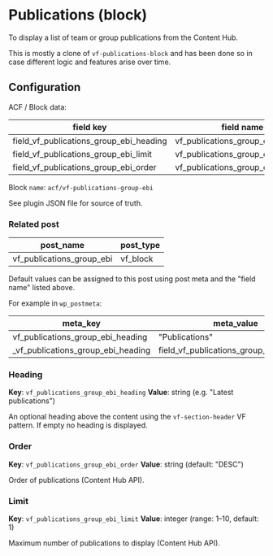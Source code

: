 # Publications (block)

To display a list of team or group publications from the Content Hub.

This is mostly a clone of `vf-publications-block` and has been done so in case
different logic and features arise over time.

## Configuration

ACF / Block data:

| field key | field name |
| --------- | ---------- |
| field_vf_publications_group_ebi_heading | vf_publications_group_ebi_heading |
| field_vf_publications_group_ebi_limit | vf_publications_group_ebi_limit |
| field_vf_publications_group_ebi_order | vf_publications_group_ebi_order |

Block `name`: `acf/vf-publications-group-ebi`

See plugin JSON file for source of truth.

### Related post

| post_name | post_type |
| --------- | --------- |
| vf_publications_group_ebi | vf_block |

Default values can be assigned to this post using post meta and the "field name" listed above.

For example in `wp_postmeta`:

| meta_key | meta_value |
| -------- | ---------- |
| vf_publications_group_ebi_heading | "Publications" |
| \_vf_publications_group_ebi_heading | field_vf_publications_group_ebi_heading |

### Heading

**Key**: `vf_publications_group_ebi_heading`
**Value**: string (e.g. "Latest publications")

An optional heading above the content using the `vf-section-header` VF pattern. If empty no heading is displayed.

### Order

**Key**: `vf_publications_group_ebi_order`
**Value**: string (default: "DESC")

Order of publications (Content Hub API).

### Limit

**Key**: `vf_publications_group_ebi_limit`
**Value**: integer (range: 1–10, default: 1)

Maximum number of publications to display (Content Hub API).
